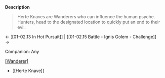 **Description**
> Herte Knaves are Wanderers who can influence the human psyche. Hunters, head to the designated location to quickly put an end to their evil.

← [[01-02.13 In Hot Pursuit]] | [[01-02.15 Battle - Ignis Golem - Challenge]] →

Companion: Any

[[Wanderer]](s)
* [[Herte Knave]]